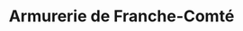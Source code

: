 ---
title: "Armurerie de Franche-Comté"
url: /vauvillers/armurerie-de-franche-comte/
shop: Waffen
---